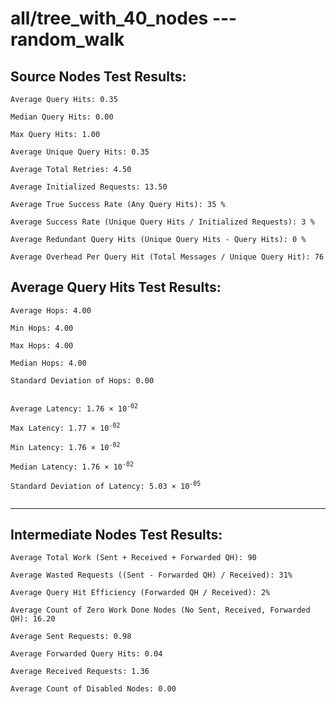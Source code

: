 # all/tree_with_40_nodes --- random_walk
## Source Nodes Test Results:
	Average Query Hits: 0.35

	Median Query Hits: 0.00

	Max Query Hits: 1.00

	Average Unique Query Hits: 0.35

	Average Total Retries: 4.50

	Average Initialized Requests: 13.50

	Average True Success Rate (Any Query Hits): 35 %

	Average Success Rate (Unique Query Hits / Initialized Requests): 3 %

	Average Redundant Query Hits (Unique Query Hits - Query Hits): 0 %

	Average Overhead Per Query Hit (Total Messages / Unique Query Hit): 76



## Average Query Hits Test Results:
<pre><code>Average Hops: 4.00

Min Hops: 4.00

Max Hops: 4.00

Median Hops: 4.00

Standard Deviation of Hops: 0.00


Average Latency: 1.76 × 10<sup>-02</sup>

Max Latency: 1.77 × 10<sup>-02</sup>

Min Latency: 1.76 × 10<sup>-02</sup>

Median Latency: 1.76 × 10<sup>-02</sup>

Standard Deviation of Latency: 5.03 × 10<sup>-05</sup>

</code></pre>

---------------------------------------------
## Intermediate Nodes Test Results:

	Average Total Work (Sent + Received + Forwarded QH): 90

	Average Wasted Requests ((Sent - Forwarded QH) / Received): 31%

	Average Query Hit Efficiency (Forwarded QH / Received): 2%

	Average Count of Zero Work Done Nodes (No Sent, Received, Forwarded QH): 16.20

	Average Sent Requests: 0.98

	Average Forwarded Query Hits: 0.04

	Average Received Requests: 1.36

	Average Count of Disabled Nodes: 0.00


